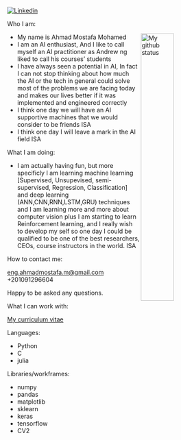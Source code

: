[![Linkedin](https://img.shields.io/badge/-LinkedIn-blue?style=flat&logo=Linkedin&logoColor=white)](https://www.linkedin.com/in/ahmad-mostafa-2bb023174/)  

Who I am:
- My name is Ahmad Mostafa Mohamed <img width="40%" align="right" alt="My github status" src="https://github-readme-stats.vercel.app/api?username=ahmedmostafa2000&show_icons=true&count_private=true" />
- I am an AI enthusiast, And I like to call myself an AI practitioner as Andrew ng liked to call his courses’ students
- I have always seen a potential in AI, In fact I can not stop thinking about how much the AI or the tech in general could solve most of the problems we are facing today and makes our lives better if it was implemented and engineered correctly
- I think one day we will have an AI supportive machines that we would consider to be friends ISA
- I think one day I will leave a mark in the AI field ISA

What I am doing:

- I am actually having fun, but more specificly I am learning machine learning [Supervised, Unsupevised, semi-supervised, Regression, Classification] and deep learning (ANN,CNN,RNN,LSTM,GRU) techniques and I am learning more and more about computer vision plus I am starting to learn Reinforcement learning, and I really wish to develop my self so one  day I could be qualified to be one of the best researchers, CEOs, course instructors in the world. ISA

How to contact me:

eng.ahmadmostafa.m@gmail.com
+201091296604

Happy to be asked any questions.

What I can work with:

<a href="https://drive.google.com/file/d/1gIn7JFdIJQl_ZEhIU6PYmg2pb9gSNy98/view?usp=sharing"> My curriculum vitae </a>

Languages:
- Python
- C
- julia

Libraries/workframes:
- numpy
- pandas
- matplotlib
- sklearn
- keras
- tensorflow
- CV2
